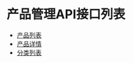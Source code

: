 # 产品管理API接口列表


* [产品列表](Invoicimg_api_productlist)
* [产品详情](Invoicimg_api_details)
* [分类列表](Invoicimg_api_cate)
